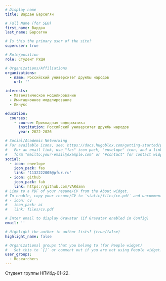 ```yaml
---
# Display name
title: Вардан Барсегян

# Full Name (for SEO)
first_name: Вардан
last_name: Барсегян

# Is this the primary user of the site?
superuser: true

# Role/position
role: Студент РУДН

# Organizations/Affiliations
organizations:
  - name: Российский университет дружбы народов
    url: ''

interests:
  - Математическое моделирование
  - Имитационное моделирование
  - Линукс

education:
  courses:
    - course: Прикладная информатика
      institution: Российский университет дружбы народов
      year: 2022-2026

# Social/Academic Networking
# For available icons, see: https://docs.hugoblox.com/getting-started/page-builder/#icons
#   For an email link, use "fas" icon pack, "envelope" icon, and a link in the
#   form "mailto:your-email@example.com" or "#contact" for contact widget.
social:
  - icon: envelope
    icon_pack: fas
    link: '1132222005@pfur.ru'
  - icon: github
    icon_pack: fab
    link: https://github.com/VARdamn
# Link to a PDF of your resume/CV from the About widget.
# To enable, copy your resume/CV to `static/files/cv.pdf` and uncomment the lines below.
# - icon: cv
#   icon_pack: ai
#   link: files/cv.pdf

# Enter email to display Gravatar (if Gravatar enabled in Config)
email: ''

# Highlight the author in author lists? (true/false)
highlight_name: false

# Organizational groups that you belong to (for People widget)
#   Set this to `[]` or comment out if you are not using People widget.
user_groups:
  - Researchers
---
```


Студент группы НПИбд-01-22.
